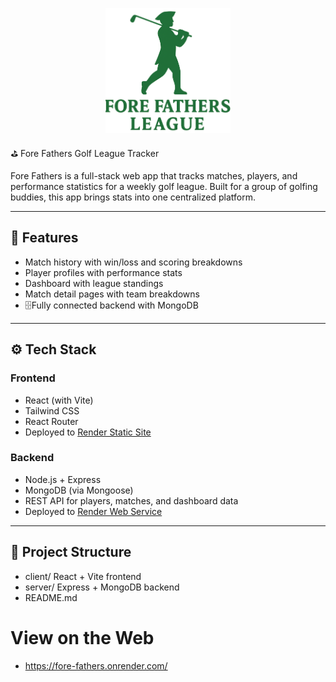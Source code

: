 <p align="center">
  <img src="client/public/icon2.png" alt="Fore Fathers Logo" width="200"/>
</p>
 ⛳ Fore Fathers Golf League Tracker

Fore Fathers is a full-stack web app that tracks matches, players, and performance statistics for a weekly golf league. Built for a group of golfing buddies, this app brings stats into one centralized platform.

---

## 🧠 Features

- Match history with win/loss and scoring breakdowns
- Player profiles with performance stats
- Dashboard with league standings
- Match detail pages with team breakdowns
- 🗄Fully connected backend with MongoDB

---

## ⚙️ Tech Stack

### Frontend
- React (with Vite)
- Tailwind CSS
- React Router
- Deployed to [Render Static Site](https://render.com)

### Backend
- Node.js + Express
- MongoDB (via Mongoose)
- REST API for players, matches, and dashboard data
- Deployed to [Render Web Service](https://render.com)

---

## 📁 Project Structure

- client/ React + Vite frontend
- server/ Express + MongoDB backend
- README.md

# View on the Web

- https://fore-fathers.onrender.com/
